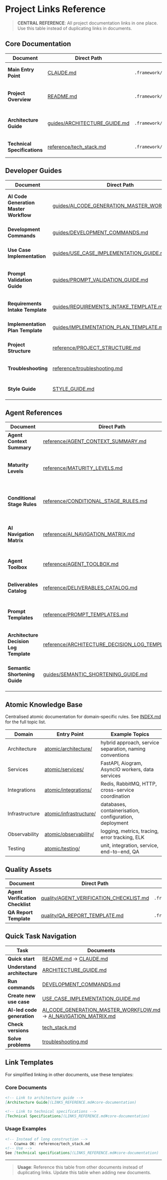 # Project Links Reference

> **CENTRAL REFERENCE**: All project documentation links in one place. Use this table instead of duplicating links in documents.

<a id="core-documentation"></a>
## Core Documentation

| Document | Direct Path | Submodule Path | Purpose |
|----------|-------------|----------------|---------|
| **Main Entry Point** | [CLAUDE.md](../CLAUDE.md) | `.framework/CLAUDE.md` | Complete developer guide |
| **Project Overview** | [README.md](../README.md) | `.framework/README.md` | Project introduction and quick start |
| **Architecture Guide** | [guides/ARCHITECTURE_GUIDE.md](guides/ARCHITECTURE_GUIDE.md) | `.framework/docs/guides/ARCHITECTURE_GUIDE.md` | Canonical source of architectural principles |
| **Technical Specifications** | [reference/tech_stack.md](reference/tech_stack.md) | `.framework/docs/reference/tech_stack.md` | Technology versions and configurations |

<a id="developer-guides"></a>
## Developer Guides

| Document | Direct Path | Submodule Path | Purpose |
|----------|-------------|----------------|---------|
| **AI Code Generation Master Workflow** | [guides/AI_CODE_GENERATION_MASTER_WORKFLOW.md](guides/AI_CODE_GENERATION_MASTER_WORKFLOW.md) | `.framework/docs/guides/AI_CODE_GENERATION_MASTER_WORKFLOW.md` | Complete 7-stage AI process (unified workflow) |
| **Development Commands** | [guides/DEVELOPMENT_COMMANDS.md](guides/DEVELOPMENT_COMMANDS.md) | `.framework/docs/guides/DEVELOPMENT_COMMANDS.md` | All development commands |
| **Use Case Implementation** | [guides/USE_CASE_IMPLEMENTATION_GUIDE.md](guides/USE_CASE_IMPLEMENTATION_GUIDE.md) | `.framework/docs/guides/USE_CASE_IMPLEMENTATION_GUIDE.md` | Step-by-step creation of new use cases |
| **Prompt Validation Guide** | [guides/PROMPT_VALIDATION_GUIDE.md](guides/PROMPT_VALIDATION_GUIDE.md) | `.framework/docs/guides/PROMPT_VALIDATION_GUIDE.md` | Mandatory intake checklist before work starts |
| **Requirements Intake Template** | [guides/REQUIREMENTS_INTAKE_TEMPLATE.md](guides/REQUIREMENTS_INTAKE_TEMPLATE.md) | `.framework/docs/guides/REQUIREMENTS_INTAKE_TEMPLATE.md` | Structured capture of inputs |
| **Implementation Plan Template** | [guides/IMPLEMENTATION_PLAN_TEMPLATE.md](guides/IMPLEMENTATION_PLAN_TEMPLATE.md) | `.framework/docs/guides/IMPLEMENTATION_PLAN_TEMPLATE.md` | Planning artefact for approval |
| **Project Structure** | [reference/PROJECT_STRUCTURE.md](reference/PROJECT_STRUCTURE.md) | `.framework/docs/reference/PROJECT_STRUCTURE.md` | Directory and file organization |
| **Troubleshooting** | [reference/troubleshooting.md](reference/troubleshooting.md) | `.framework/docs/reference/troubleshooting.md` | Diagnostics and problem solving |
| **Style Guide** | [STYLE_GUIDE.md](STYLE_GUIDE.md) | `.framework/docs/STYLE_GUIDE.md` | Documentation formatting standards |

<a id="agent-references"></a>
## Agent References

| Document | Direct Path | Submodule Path | Purpose |
|----------|-------------|----------------|---------|
| **Agent Context Summary** | [reference/AGENT_CONTEXT_SUMMARY.md](reference/AGENT_CONTEXT_SUMMARY.md) | `.framework/docs/reference/AGENT_CONTEXT_SUMMARY.md` | Quick orientation for AI agents |
| **Maturity Levels** | [reference/MATURITY_LEVELS.md](reference/MATURITY_LEVELS.md) | `.framework/docs/reference/MATURITY_LEVELS.md` | 4 incremental levels from PoC to Production |
| **Conditional Stage Rules** | [reference/CONDITIONAL_STAGE_RULES.md](reference/CONDITIONAL_STAGE_RULES.md) | `.framework/docs/reference/CONDITIONAL_STAGE_RULES.md` | Stage skipping rules per maturity level |
| **AI Navigation Matrix** | [reference/AI_NAVIGATION_MATRIX.md](reference/AI_NAVIGATION_MATRIX.md) | `.framework/docs/reference/AI_NAVIGATION_MATRIX.md` | Exact document mapping per workflow stage |
| **Agent Toolbox** | [reference/AGENT_TOOLBOX.md](reference/AGENT_TOOLBOX.md) | `.framework/docs/reference/AGENT_TOOLBOX.md` | Machine-friendly command catalog |
| **Deliverables Catalog** | [reference/DELIVERABLES_CATALOG.md](reference/DELIVERABLES_CATALOG.md) | `.framework/docs/reference/DELIVERABLES_CATALOG.md` | Required artefacts and storage rules |
| **Prompt Templates** | [reference/PROMPT_TEMPLATES.md](reference/PROMPT_TEMPLATES.md) | `.framework/docs/reference/PROMPT_TEMPLATES.md` | Reusable prompts for clarification and reporting |
| **Architecture Decision Log Template** | [reference/ARCHITECTURE_DECISION_LOG_TEMPLATE.md](reference/ARCHITECTURE_DECISION_LOG_TEMPLATE.md) | `.framework/docs/reference/ARCHITECTURE_DECISION_LOG_TEMPLATE.md` | Standardised ADR format |
| **Semantic Shortening Guide** | [guides/SEMANTIC_SHORTENING_GUIDE.md](guides/SEMANTIC_SHORTENING_GUIDE.md) | `.framework/docs/guides/SEMANTIC_SHORTENING_GUIDE.md` | 3-part service naming formula and decision tree |

<a id="ide-rules-and-patterns"></a>
## Atomic Knowledge Base

Centralised atomic documentation for domain-specific rules. See [INDEX.md](INDEX.md) for the full topic list.

| Domain | Entry Point | Example Topics |
|--------|-------------|----------------|
| Architecture | [atomic/architecture/](atomic/architecture/) | hybrid approach, service separation, naming conventions |
| Services | [atomic/services/](atomic/services/) | FastAPI, Aiogram, AsyncIO workers, data services |
| Integrations | [atomic/integrations/](atomic/integrations/) | Redis, RabbitMQ, HTTP, cross-service coordination |
| Infrastructure | [atomic/infrastructure/](atomic/infrastructure/) | databases, containerisation, configuration, deployment |
| Observability | [atomic/observability/](atomic/observability/) | logging, metrics, tracing, error tracking, ELK |
| Testing | [atomic/testing/](atomic/testing/) | unit, integration, service, end-to-end, QA |

<a id="quality-assets"></a>
## Quality Assets

| Document | Direct Path | Submodule Path | Purpose |
|----------|-------------|----------------|---------|
| **Agent Verification Checklist** | [quality/AGENT_VERIFICATION_CHECKLIST.md](quality/AGENT_VERIFICATION_CHECKLIST.md) | `.framework/docs/quality/AGENT_VERIFICATION_CHECKLIST.md` | Mandatory quality gates |
| **QA Report Template** | [quality/QA_REPORT_TEMPLATE.md](quality/QA_REPORT_TEMPLATE.md) | `.framework/docs/quality/QA_REPORT_TEMPLATE.md` | Final QA summary |

<a id="quick-task-navigation"></a>
## Quick Task Navigation

| Task | Documents |
|------|-----------|
| **Quick start** | [README.md](../README.md) → [CLAUDE.md](../CLAUDE.md) |
| **Understand architecture** | [ARCHITECTURE_GUIDE.md](guides/ARCHITECTURE_GUIDE.md) |
| **Run commands** | [DEVELOPMENT_COMMANDS.md](guides/DEVELOPMENT_COMMANDS.md) |
| **Create new use case** | [USE_CASE_IMPLEMENTATION_GUIDE.md](guides/USE_CASE_IMPLEMENTATION_GUIDE.md) |
| **AI-led code generation** | [AI_CODE_GENERATION_MASTER_WORKFLOW.md](guides/AI_CODE_GENERATION_MASTER_WORKFLOW.md) → [AI_NAVIGATION_MATRIX.md](reference/AI_NAVIGATION_MATRIX.md) |
| **Check versions** | [tech_stack.md](reference/tech_stack.md) |
| **Solve problems** | [troubleshooting.md](reference/troubleshooting.md) |

## Link Templates

For simplified linking in other documents, use these templates:

### Core Documents
```markdown
<!-- Link to architecture guide -->
[Architecture Guide](LINKS_REFERENCE.md#core-documentation)

<!-- Link to technical specifications -->
[Technical Specifications](LINKS_REFERENCE.md#core-documentation)
```

### Usage Examples
```markdown
<!-- Instead of long construction -->
  - Ссылка OK: reference/tech_stack.md
<!-- Use -->
See [technical specifications](LINKS_REFERENCE.md#core-documentation)
```

---

> **Usage**: Reference this table from other documents instead of duplicating links. Update this table when adding new documents.
